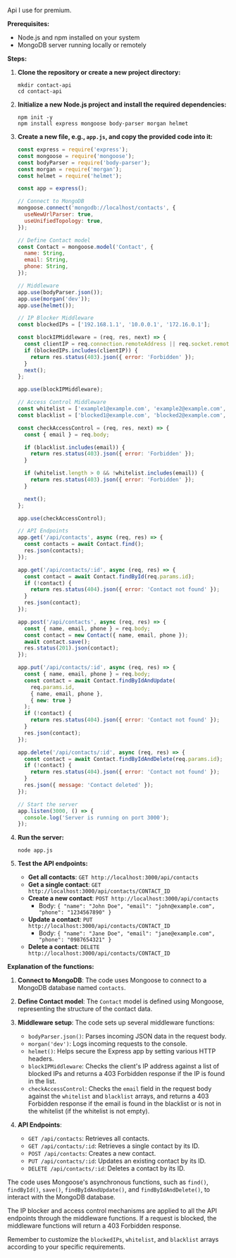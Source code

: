 Api I use for premium.


**Prerequisites:**
- Node.js and npm installed on your system
- MongoDB server running locally or remotely

**Steps:**

1. **Clone the repository or create a new project directory:**
   ```
   mkdir contact-api
   cd contact-api
   ```

2. **Initialize a new Node.js project and install the required dependencies:**
   ```
   npm init -y
   npm install express mongoose body-parser morgan helmet
   ```

3. **Create a new file, e.g., `app.js`, and copy the provided code into it:**
   ```javascript
   const express = require('express');
   const mongoose = require('mongoose');
   const bodyParser = require('body-parser');
   const morgan = require('morgan');
   const helmet = require('helmet');

   const app = express();

   // Connect to MongoDB
   mongoose.connect('mongodb://localhost/contacts', {
     useNewUrlParser: true,
     useUnifiedTopology: true,
   });

   // Define Contact model
   const Contact = mongoose.model('Contact', {
     name: String,
     email: String,
     phone: String,
   });

   // Middleware
   app.use(bodyParser.json());
   app.use(morgan('dev'));
   app.use(helmet());

   // IP Blocker Middleware
   const blockedIPs = ['192.168.1.1', '10.0.0.1', '172.16.0.1'];

   const blockIPMiddleware = (req, res, next) => {
     const clientIP = req.connection.remoteAddress || req.socket.remoteAddress;
     if (blockedIPs.includes(clientIP)) {
       return res.status(403).json({ error: 'Forbidden' });
     }
     next();
   };

   app.use(blockIPMiddleware);

   // Access Control Middleware
   const whitelist = ['example1@example.com', 'example2@example.com', 'example3@example.com'];
   const blacklist = ['blocked1@example.com', 'blocked2@example.com', 'blocked3@example.com'];

   const checkAccessControl = (req, res, next) => {
     const { email } = req.body;

     if (blacklist.includes(email)) {
       return res.status(403).json({ error: 'Forbidden' });
     }

     if (whitelist.length > 0 && !whitelist.includes(email)) {
       return res.status(403).json({ error: 'Forbidden' });
     }

     next();
   };

   app.use(checkAccessControl);

   // API Endpoints
   app.get('/api/contacts', async (req, res) => {
     const contacts = await Contact.find();
     res.json(contacts);
   });

   app.get('/api/contacts/:id', async (req, res) => {
     const contact = await Contact.findById(req.params.id);
     if (!contact) {
       return res.status(404).json({ error: 'Contact not found' });
     }
     res.json(contact);
   });

   app.post('/api/contacts', async (req, res) => {
     const { name, email, phone } = req.body;
     const contact = new Contact({ name, email, phone });
     await contact.save();
     res.status(201).json(contact);
   });

   app.put('/api/contacts/:id', async (req, res) => {
     const { name, email, phone } = req.body;
     const contact = await Contact.findByIdAndUpdate(
       req.params.id,
       { name, email, phone },
       { new: true }
     );
     if (!contact) {
       return res.status(404).json({ error: 'Contact not found' });
     }
     res.json(contact);
   });

   app.delete('/api/contacts/:id', async (req, res) => {
     const contact = await Contact.findByIdAndDelete(req.params.id);
     if (!contact) {
       return res.status(404).json({ error: 'Contact not found' });
     }
     res.json({ message: 'Contact deleted' });
   });

   // Start the server
   app.listen(3000, () => {
     console.log('Server is running on port 3000');
   });
   ```

4. **Run the server:**
   ```
   node app.js
   ```

5. **Test the API endpoints:**
   - **Get all contacts**: `GET http://localhost:3000/api/contacts`
   - **Get a single contact**: `GET http://localhost:3000/api/contacts/CONTACT_ID`
   - **Create a new contact**: `POST http://localhost:3000/api/contacts`
     - Body: `{ "name": "John Doe", "email": "john@example.com", "phone": "1234567890" }`
   - **Update a contact**: `PUT http://localhost:3000/api/contacts/CONTACT_ID`
     - Body: `{ "name": "Jane Doe", "email": "jane@example.com", "phone": "0987654321" }`
   - **Delete a contact**: `DELETE http://localhost:3000/api/contacts/CONTACT_ID`

**Explanation of the functions:**

1. **Connect to MongoDB**: The code uses Mongoose to connect to a MongoDB database named `contacts`.

2. **Define Contact model**: The `Contact` model is defined using Mongoose, representing the structure of the contact data.

3. **Middleware setup**: The code sets up several middleware functions:
   - `bodyParser.json()`: Parses incoming JSON data in the request body.
   - `morgan('dev')`: Logs incoming requests to the console.
   - `helmet()`: Helps secure the Express app by setting various HTTP headers.
   - `blockIPMiddleware`: Checks the client's IP address against a list of blocked IPs and returns a 403 Forbidden response if the IP is found in the list.
   - `checkAccessControl`: Checks the `email` field in the request body against the `whitelist` and `blacklist` arrays, and returns a 403 Forbidden response if the email is found in the blacklist or is not in the whitelist (if the whitelist is not empty).

4. **API Endpoints**:
   - `GET /api/contacts`: Retrieves all contacts.
   - `GET /api/contacts/:id`: Retrieves a single contact by its ID.
   - `POST /api/contacts`: Creates a new contact.
   - `PUT /api/contacts/:id`: Updates an existing contact by its ID.
   - `DELETE /api/contacts/:id`: Deletes a contact by its ID.

The code uses Mongoose's asynchronous functions, such as `find()`, `findById()`, `save()`, `findByIdAndUpdate()`, and `findByIdAndDelete()`, to interact with the MongoDB database.

The IP blocker and access control mechanisms are applied to all the API endpoints through the middleware functions. If a request is blocked, the middleware functions will return a 403 Forbidden response.

Remember to customize the `blockedIPs`, `whitelist`, and `blacklist` arrays according to your specific requirements.
